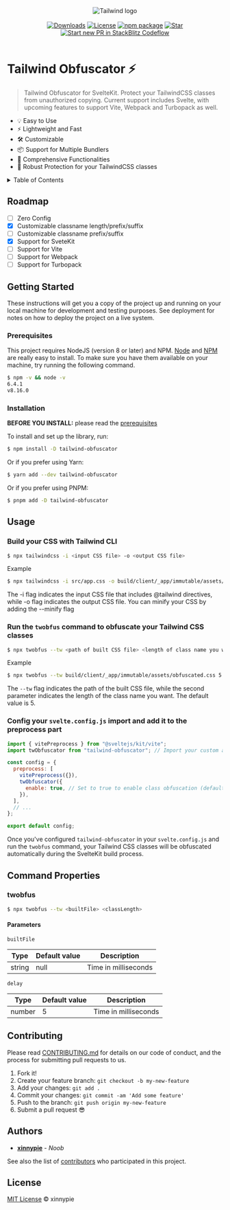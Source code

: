 <div align="center">
    <img src="https://m1r.ai/9/c33f3.png" alt="Tailwind logo">
</div>
<br/>
<div align="center">
  <!-- Downloads Permonth -->
  <a href="https://npmjs.org/package/tailwind-obfuscator"><img src="https://img.shields.io/npm/dm/tailwind-obfuscator.svg" alt="Downloads"></a>
  <a href="LICENSE.md"><img src="https://img.shields.io/github/license/xinnypie/tailwind-obfuscator" alt="License"></a>
  <a href="https://npmjs.com/package/tailwind-obfuscator"><img src="https://img.shields.io/npm/v/tailwind-obfuscator.svg" alt="npm package"></a>
  <a href="https://github.com/xinnypie/tailwind-obfuscator">
    <img src="https://badgen.net/github/stars/xinnypie/tailwind-obfuscator" alt="Star">
  </a>
  <a href="https://pr.new/xinnypie/tailwind-obfuscato"><img src="https://developer.stackblitz.com/img/start_pr_dark_small.svg" alt="Start new PR in StackBlitz Codeflow"></a>
</div>
<br/>

# Tailwind Obfuscator ⚡

> Tailwind Obfuscator for SvelteKit. Protect your TailwindCSS classes from unauthorized copying. Current support includes Svelte, with upcoming features to support Vite, Webpack and Turbopack as well.

- 💡 Easy to Use
- ⚡️ Lightweight and Fast
- 🛠️ Customizable
- 📦 Support for Multiple Bundlers
- 🔩 Comprehensive Functionalities
- 🔑 Robust Protection for your TailwindCSS classes



<details>
<summary>Table of Contents</summary>
<ol>
  <li>
    <a href="#getting-started">Getting Started</a>
    <ul>
      <li><a href="#prerequisites">Prerequisites</a></li>
      <li><a href="#installation">Installation</a></li>
    </ul>
  </li>
  <li><a href="#roadmap">Roadmap</a></li>
  <li>
    <a href="#usage">Usage</a>
    <ul>
      <li><a href="#build-your-css-with-tailwind-cli">Build your CSS with Tailwind CLI</a></li>
      <li><a href="#run-the-twobfus-command-to-obfuscate-your-tailwind-css-classes">Obfuscate TailwindCSS classes</a></li>
      <li><a href="#config-your-svelteconfigjs-import-and-add-it-to-the-preprocess-part">Config Svelte Project</a></li>
    </ul>
  </li>
  <li>
  <a href="#command-properties">Command Properties</a>
    <ul>
      <li>
      <a href="#twobfus">twobfus</a>
        <ul>
          <li><a href="#parameters">Parameters</a></li>
        </ul>
      </li>
    </ul>
  </li>
  <li><a href="#contributing">Contributing</a></li>
  <li><a href="#license">License</a></li>
  <li><a href="#authors">Authors</a></li>
</ol>
</details>

## Roadmap

- [ ] Zero Config
- [x] Customizable classname length/prefix/suffix
- [ ] Customizable classname prefix/suffix
- [x] Support for SveteKit
- [ ] Support for Vite
- [ ] Support for Webpack
- [ ] Support for Turbopack

## Getting Started

These instructions will get you a copy of the project up and running on your local machine for development and testing purposes. See deployment for notes on how to deploy the project on a live system.

### Prerequisites

This project requires NodeJS (version 8 or later) and NPM.
[Node](http://nodejs.org/) and [NPM](https://npmjs.org/) are really easy to install.
To make sure you have them available on your machine,
try running the following command.

```sh
$ npm -v && node -v
6.4.1
v8.16.0
```

### Installation

**BEFORE YOU INSTALL:** please read the [prerequisites](#prerequisites)

To install and set up the library, run:

```sh
$ npm install -D tailwind-obfuscator
```

Or if you prefer using Yarn:

```sh
$ yarn add --dev tailwind-obfuscator
```

Or if you prefer using PNPM:

```sh
$ pnpm add -D tailwind-obfuscator
```

## Usage

### Build your CSS with Tailwind CLI

```sh
$ npx tailwindcss -i <input CSS file> -o <output CSS file>
```

Example

```sh
$ npx tailwindcss -i src/app.css -o build/client/_app/immutable/assets/obfuscated.css
```

The -i flag indicates the input CSS file that includes @tailwind directives, while -o flag indicates the output CSS file. You can minify your CSS by adding the --minify flag

### Run the `twobfus` command to obfuscate your Tailwind CSS classes

```sh
$ npx twobfus --tw <path of built CSS file> <length of class name you want>
```

Example

```sh
$ npx twobfus --tw build/client/_app/immutable/assets/obfuscated.css 5
```

The `--tw` flag indicates the path of the built CSS file, while the second parameter indicates the length of the class name you want. The default value is 5.

### Config your `svelte.config.js` import and add it to the preprocess part

```javascript
import { vitePreprocess } from "@sveltejs/kit/vite";
import twObfuscator from "tailwind-obfuscator"; // Import your custom attribute replacement function

const config = {
  preprocess: [
    vitePreprocess({}),
    twObfuscator({
      enable: true, // Set to true to enable class obfuscation (default is true)
    }),
  ],
  // ...
};

export default config;
```

Once you've configured `tailwind-obfuscator` in your `svelte.config.js` and run the `twobfus` command, your Tailwind CSS classes will be obfuscated automatically during the SvelteKit build process.

## Command Properties

### twobfus

```sh
$ npx twobfus --tw <builtFile> <classLength>
```

#### Parameters

`builtFile`

| Type   | Default value | Description          |
| ------ | ------------- | -------------------- |
| string | null          | Time in milliseconds |

`delay`

| Type   | Default value | Description          |
| ------ | ------------- | -------------------- |
| number | 5             | Time in milliseconds |

## Contributing

Please read [CONTRIBUTING.md](CONTRIBUTING.md) for details on our code of conduct, and the process for submitting pull requests to us.

1.  Fork it!
2.  Create your feature branch: `git checkout -b my-new-feature`
3.  Add your changes: `git add .`
4.  Commit your changes: `git commit -am 'Add some feature'`
5.  Push to the branch: `git push origin my-new-feature`
6.  Submit a pull request :sunglasses:

## Authors

- **[xinnypie](https://github.com/xinnypie)** - _Noob_

See also the list of [contributors](https://github.com/xinnypie/tailwind-obfuscator/contributors) who participated in this project.

## License

[MIT License](LICENSE.md) © xinnypie
